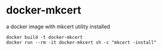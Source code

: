 # docker-mkcert
a docker image with mkcert utility installed

```
docker build -t docker-mkcert
docker run --rm -it docker-mkcert sh -c "mkcert -install"
```
